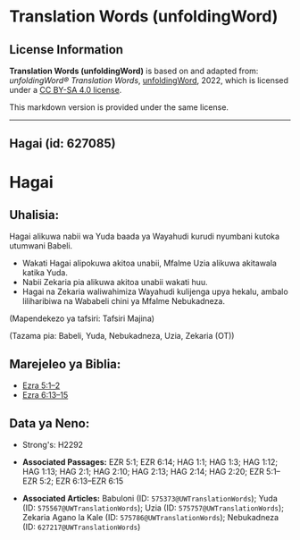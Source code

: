 # Translation Words (unfoldingWord)

## License Information

**Translation Words (unfoldingWord)** is based on and adapted from: _unfoldingWord® Translation Words_, [unfoldingWord](https://unfoldingword.org/utw), 2022, which is licensed under a [CC BY-SA 4.0 license](https://creativecommons.org/licenses/by-sa/4.0/legalcode.en).

This markdown version is provided under the same license.



--------------------------------

## Hagai (id: 627085)

Hagai
=====

Uhalisia:
---------

Hagai alikuwa nabii wa Yuda baada ya Wayahudi kurudi nyumbani kutoka utumwani Babeli.

* Wakati Hagai alipokuwa akitoa unabii, Mfalme Uzia alikuwa akitawala katika Yuda.
* Nabii Zekaria pia alikuwa akitoa unabii wakati huu.
* Hagai na Zekaria waliwahimiza Wayahudi kulijenga upya hekalu, ambalo liliharibiwa na Wababeli chini ya Mfalme Nebukadneza.

(Mapendekezo ya tafsiri: Tafsiri Majina)

(Tazama pia: Babeli, Yuda, Nebukadneza, Uzia, Zekaria (OT))

Marejeleo ya Biblia:
--------------------

* [Ezra 5:1–2](https://ref.ly/Ezra5:1-Ezra5:2)
* [Ezra 6:13–15](https://ref.ly/Ezra6:13-Ezra6:15)

Data ya Neno:
-------------

* Strong's: H2292

* **Associated Passages:** EZR 5:1; EZR 6:14; HAG 1:1; HAG 1:3; HAG 1:12; HAG 1:13; HAG 2:1; HAG 2:10; HAG 2:13; HAG 2:14; HAG 2:20; EZR 5:1–EZR 5:2; EZR 6:13–EZR 6:15
* **Associated Articles:** Babuloni (ID: `575373@UWTranslationWords`); Yuda (ID: `575567@UWTranslationWords`); Uzia (ID: `575757@UWTranslationWords`); Zekaria Agano la Kale (ID: `575786@UWTranslationWords`); Nebukadneza (ID: `627217@UWTranslationWords`)


